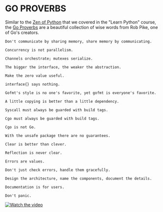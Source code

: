 # GO PROVERBS
Similar to the [Zen of Python](https://peps.python.org/pep-0020/) that we covered in the "Learn Python" course, the [Go Proverbs](https://go-proverbs.github.io/) are a beautiful collection of wise words from Rob Pike, one of Go's creators.

```
Don't communicate by sharing memory, share memory by communicating.

Concurrency is not parallelism.

Channels orchestrate; mutexes serialize.

The bigger the interface, the weaker the abstraction.

Make the zero value useful.

interface{} says nothing.

Gofmt's style is no one's favorite, yet gofmt is everyone's favorite.

A little copying is better than a little dependency.

Syscall must always be guarded with build tags.

Cgo must always be guarded with build tags.

Cgo is not Go.

With the unsafe package there are no guarantees.

Clear is better than clever.

Reflection is never clear.

Errors are values.

Don't just check errors, handle them gracefully.

Design the architecture, name the components, document the details.

Documentation is for users.

Don't panic.
```

[![Watch the video](https://img.youtube.com/vi/PAAkCSZUG1c/hqdefault.jpg)](https://www.youtube.com/embed/PAAkCSZUG1c)